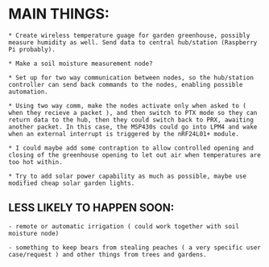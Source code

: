 
MAIN THINGS:
===========

    * Create wireless temperature guage for garden greenhouse, possibly measure humidity as well. Send data to central hub/station (Raspberry Pi probably).

    * Make a soil moisture measurement node?

    * Set up for two way communication between nodes, so the hub/station controller can send back commands to the nodes, enabling possible automation. 

    * Using two way comm, make the nodes activate only when asked to ( when they recieve a packet ), and then switch to PTX mode so they can return data to the hub, then they could switch back to PRX, awaiting another packet. In this case, the MSP430s could go into LPM4 and wake when an external interrupt is triggered by the nRF24L01+ module.

    * I could maybe add some contraption to allow controlled opening and closing of the greenhouse opening to let out air when temperatures are too hot within. 

    * Try to add solar power capability as much as possible, maybe use modified cheap solar garden lights. 


LESS LIKELY TO HAPPEN SOON:
--------------------------
	
    - remote or automatic irrigation ( could work together with soil moisture node)

    - something to keep bears from stealing peaches ( a very specific user case/request ) and other things from trees and gardens.
